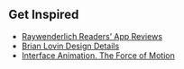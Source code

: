 ## Get Inspired

- [Raywenderlich Readers’ App Reviews](http://www.raywenderlich.com/?s=Readers%E2%80%99+App+Reviews&cof=FORID%3A10)
- [Brian Lovin Design Details](http://blog.brianlovin.com/design-details/)
- [Interface Animation. The Force of Motion](http://tubikstudio.com/interface-animation-the-force-of-motion/)
